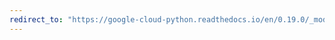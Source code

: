 ```yaml
---
redirect_to: "https://google-cloud-python.readthedocs.io/en/0.19.0/_modules/google/cloud/dns/resource_record_set.html"
---
```

